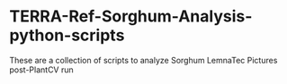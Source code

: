 # TERRA-Ref-Sorghum-Analysis-python-scripts
These are a collection of scripts to analyze Sorghum LemnaTec Pictures post-PlantCV run
